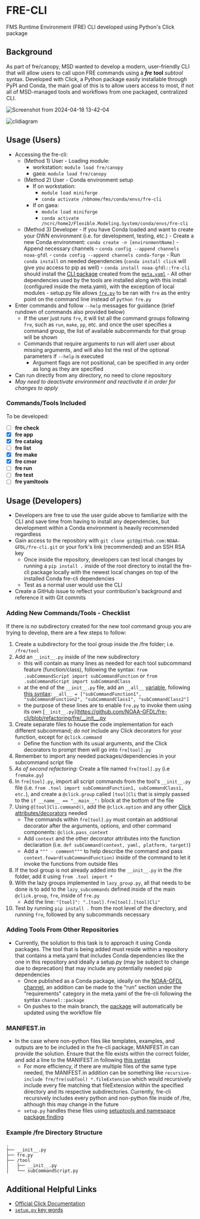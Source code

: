 # **FRE-CLI**

FMS Runtime Environment (FRE) CLI developed using Python's Click package

## **Background**

As part of fre/canopy, MSD wanted to develop a modern, user-friendly CLI that will allow users to call upon FRE commands using a **_fre_** **tool** _subtool_ syntax. Developed with Click, a Python package easily installable through PyPI and Conda, the main goal of this is to allow users access to most, if not all of MSD-managed tools and workflows from one packaged, centralized CLI.

![Screenshot from 2024-04-18 13-42-04](https://github.com/NOAA-GFDL/fre-cli/assets/98476720/43c028a6-4e6a-42fe-8bec-008b6758ea9b)

![clidiagram](https://github.com/NOAA-GFDL/fre-cli/assets/98476720/04cd8ce1-dec8-457f-b8b7-544275e04f46)

## **Usage (Users)**

* Accessing the fre-cli:
    - (Method 1) User - Loading module:
        - workstation: `module load fre/canopy`
        - gaea: `module load fre/canopy`
    - (Method 2) User - Conda environment setup
        - If on workstation:
            - `module load miniforge`
            - `conda activate /nbhome/fms/conda/envs/fre-cli`
        - If on gaea:
            - `module load miniforge`
            - `conda activate /ncrc/home2/Flexible.Modeling.System/conda/envs/fre-cli`
    - (Method 3) Developer - If you have Conda loaded and want to create your OWN environment (i.e. for development, testing, etc.)
            - Create a new Conda environment: `conda create -n [environmentName]`
            - Append necessary channels
                - `conda config --append channels noaa-gfdl` 
                - `conda config --append channels conda-forge`
            - Run `conda install` on needed dependencies (`conda install click` will give you access to pip as well)
                - `conda install noaa-gfdl::fre-cli` should install the [CLI package](https://anaconda.org/NOAA-GFDL/fre-cli) created from the [`meta.yaml`](https://github.com/NOAA-GFDL/fre-cli/blob/refactoring/meta.yaml)
            - All other dependencies used by the tools are installed along with this install (configured inside the meta.yaml), with the exception of local modules
            - setup.py file allows [`fre.py`](https://github.com/NOAA-GFDL/fre-cli/blob/main/fre/fre.py) to be ran with `fre` as the entry point on the command line instead of `python fre.py`
* Enter commands and follow `--help` messages for guidance (brief rundown of commands also provided below)
    - If the user just runs `fre`, it will list all the command groups following `fre`, such as `run`, `make`, `pp`, etc. and once the user specifies a command group, the list of available subcommands for that group will be shown 
    - Commands that require arguments to run will alert user about missing arguments, and will also list the rest of the optional parameters if `--help` is executed
        - Argument flags are not positional, can be specified in any order as long as they are specified
* Can run directly from any directory, no need to clone repository
* *May need to deactivate environment and reactivate it in order for changes to apply*

### **Commands/Tools Included**

To be developed:
- [ ]  **fre check**
- [x]  **fre app**
- [x]  **fre catalog**
- [ ]  **fre list**
- [x]  **fre make**
- [x]  **fre cmor**
- [ ]  **fre run**
- [ ]  **fre test**
- [ ]  **fre yamltools**

## **Usage (Developers)**

* Developers are free to use the user guide above to familiarize with the CLI and save time from having to install any dependencies, but development within a Conda environment is heavily recommended regardless
* Gain access to the repository with `git clone git@github.com:NOAA-GFDL/fre-cli.git` or your fork's link (recommended) and an SSH RSA key
    - Once inside the repository, developers can test local changes by running a `pip install .` inside of the root directory to install the fre-cli package locally with the newest local changes on top of the installed Conda fre-cli dependencies
    - Test as a normal user would use the CLI
* Create a GitHub issue to reflect your contribution's background and reference it with Git commits

### **Adding New Commands/Tools - Checklist**

If there is *no* subdirectory created for the new tool command group you are trying to develop, there are a few steps to follow:

  1. Create a subdirectory for the tool group inside the /fre folder; i.e. `/fre/tool`
  2. Add an `__init__.py` inside of the new subdirectory
      - this will contain as many lines as needed for each tool subcommand feature (function/class), following the syntax: `from .subCommandScript import subCommandFunction` or `from .subCommandScript import subCommandClass`
      - at the end of the `__init__.py` file, add an `__all__` [variable](https://realpython.com/python-all-attribute/), following [this syntax](https://github.com/NOAA-GFDL/fre-cli/blob/refactoring/fre/pp/__init__.py): `__all__ = ["subCommandFunction1", "subCommandFunction2", "subCommandClass1", "subCommandClass2"]`
      - the purpose of these lines are to enable `fre.py` to invoke them using its own [`__init__.py`](https://github.com/NOAA-GFDL/fre-cli/blob/refactoring/fre/__init__.py
  3. Create separate files to house the code implementation for each different subcommand; *do not* include any Click decorators for your function, except for `@click.command`
      - Define the function with its usual arguments, and the Click decorators to prompt them will go into `fre[tool].py`
  4. Remember to import any needed packages/dependencies in your subcommand script file
  5. _As of second refactoring_: Create a file named `fre[tool].py` (i.e `fremake.py`)
  6. In `fre[tool].py`, import all script commands from the tool's `__init__.py` file (i.e. `from .tool import subCommandFunction1, subCommandClass1, etc.`), and create a `@click.group` called `[tool]Cli` that is simply passed to the `if __name__ == "__main__":` block at the bottom of the file
  7. Using `@[tool]Cli.command()`, add the `@click.option` and any other [Click attributes/decorators](https://click.palletsprojects.com/en/8.1.x/api/#click.command) needed
      - The commands within `fre[tool].py` must contain an additional decorator after the arguments, options, and other command components: `@click.pass_context`
      - Add `context` and the other decorator attributes into the function declaration (i.e. `def subCommand(context, yaml, platform, target)`) 
      - Add a `""" - comment"""` to help describe the command and pass `context.foward(subCommandFunction)` inside of the command to let it invoke the functions from outside files
  8. If the tool group is not already added into the `__init__.py` in the /fre folder, add it using `from .tool import *`
  9. With the lazy groups implemented in `lazy_group.py`, all that needs to be done is to add to the `lazy_subcommands` defined inside of the main `@click.group`, `fre`, inside of `fre.py`
      - Add the line: `"[tool]": ".[tool].fre[tool].[tool]Cli"`
  10. Test by running `pip install .` from the root level of the directory, and running `fre`, followed by any subcommands necessary
 
### **Adding Tools From Other Repositories**

* Currently, the solution to this task is to approach it using Conda packages. The tool that is being added must reside within a repository that contains a meta.yaml that includes Conda dependencies like the one in this repository and ideally a setup.py (may be subject to change due to deprecation) that may include any potentially needed pip dependencies
    - Once published as a Conda package, ideally on the [NOAA-GFDL channel](https://anaconda.org/NOAA-GFDL), an addition can be made to the "run" section under the "requirements" category in the meta.yaml of the fre-cli following the syntax `channel::package`
    - On pushes to the main branch, the [package](https://anaconda.org/NOAA-GFDL/fre-cli) will automatically be updated using the workflow file
 
### **MANIFEST.in**

* In the case where non-python files like templates, examples, and outputs are to be included in the fre-cli package, MANIFEST.in can provide the solution. Ensure that the file exists within the correct folder, and add a line to the MANIFEST.in following [this syntax](https://setuptools.pypa.io/en/latest/userguide/miscellaneous.html)
    - For more efficiency, if there are multiple files of the same type needed, the MANIFEST.in addition can be something like `recursive-include fre/fre(subTool) *.fileExtension` which would recursively include every file matching that fileExtension within the specified directory and its respective subdirectories. Currently, fre-cli recursively includes every python and non-python file inside of /fre, although this may change in the future
    - `setup.py` handles these files using [setuptools and namespace package finding](https://setuptools.pypa.io/en/latest/userguide/package_discovery.html)

### **Example /fre Directory Structure**
```
.
├── __init__.py
├── fre.py
├── /tool
│   ├── __init__.py
│   └── subCommandScript.py
```

## **Additional Helpful Links**
* [Official Click Documentation](https://click.palletsprojects.com/en/8.1.x/api/)
* [`setup.py` key words](https://setuptools.pypa.io/en/latest/references/keywords.html)
